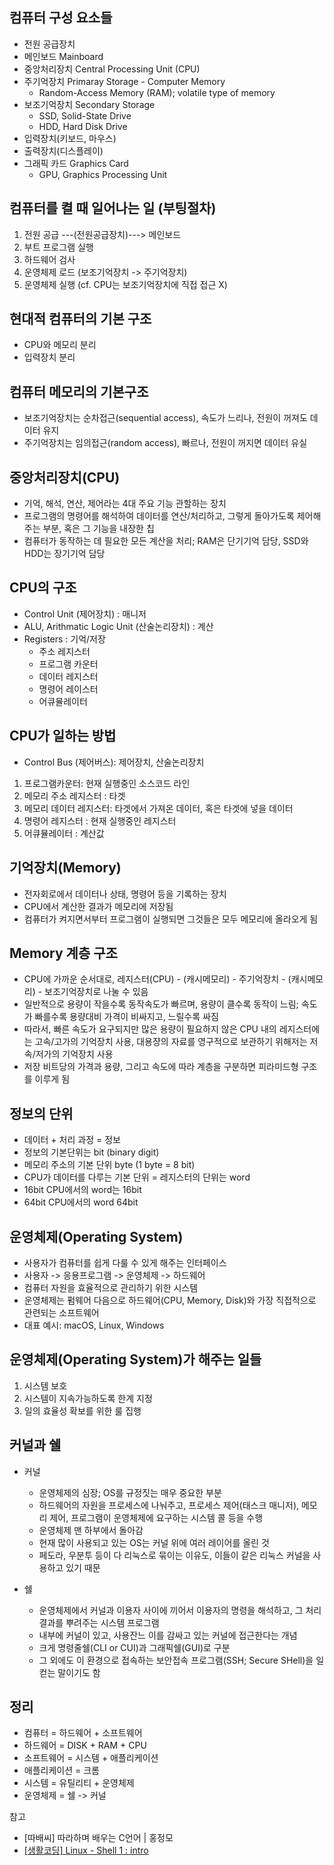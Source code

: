 ## 컴퓨터 구성 요소들

- 전원 공급장치
- 메인보드 Mainboard
- 중앙처리장치 Central Processing Unit (CPU)
- 주기억장치 Primaray Storage - Computer Memory
  - Random-Access Memory (RAM); volatile type of memory
- 보조기억장치 Secondary Storage
  - SSD, Solid-State Drive
  - HDD, Hard Disk Drive
- 입력장치(키보드, 마우스)
- 출력장치(디스플레이)
- 그래픽 카드 Graphics Card
  - GPU, Graphics Processing Unit

## 컴퓨터를 켤 때 일어나는 일 (부팅절차)

1. 전원 공급 ---(전원공급장치)---> 메인보드
2. 부트 프로그램 실행
3. 하드웨어 검사
4. 운영체제 로드 (보조기억장치 -> 주기억장치)
5. 운영체제 실행 (cf. CPU는 보조기억장치에 직접 접근 X)

## 현대적 컴퓨터의 기본 구조

- CPU와 메모리 분리
- 입력장치 분리

## 컴퓨터 메모리의 기본구조

- 보조기억장치는 순차접근(sequential access), 속도가 느리나, 전원이 꺼져도 데이터 유지
- 주기억장치는 임의접근(random access), 빠르나, 전원이 꺼지면 데이터 유실

## 중앙처리장치(CPU)

- 기억, 해석, 연산, 제어라는 4대 주요 기능 관할하는 장치
- 프로그램의 명령어를 해석하여 데이터를 연산/처리하고, 그렇게 돌아가도록 제어해주는 부분, 혹은 그 기능을 내장한 칩
- 컴퓨터가 동작하는 데 필요한 모든 계산을 처리; RAM은 단기기억 담당, SSD와 HDD는 장기기억 담당

## CPU의 구조

- Control Unit (제어장치) : 매니저
- ALU, Arithmatic Logic Unit (산술논리장치) : 계산
- Registers : 기억/저장
  - 주소 레지스터
  - 프로그램 카운터
  - 데이터 레지스터
  - 명령어 레이스터
  - 어큐뮬레이터

## CPU가 일하는 방법

- Control Bus (제어버스): 제어장치, 산술논리장치

1. 프로그램카운터: 현재 실행중인 소스코드 라인
2. 메모리 주소 레지스터 : 타겟
3. 메모리 데이터 레지스터: 타겟에서 가져온 데이터, 혹은 타겟에 넣을 데이터
4. 명령어 레지스터 : 현재 실행중인 레지스터
5. 어큐뮬레이터 : 계산값

## 기억장치(Memory)

- 전자회로에서 데이터나 상태, 명령어 등을 기록하는 장치
- CPU에서 계산한 결과가 메모리에 저장됨
- 컴퓨터가 켜지면서부터 프로그램이 실행되면 그것들은 모두 메모리에 올라오게 됨

## Memory 계층 구조

- CPU에 가까운 순서대로, 레지스터(CPU) - (캐시메모리) - 주기억장치 - (캐시메모리) - 보조기억장치로 나눌 수 있음
- 일반적으로 용량이 작을수록 동작속도가 빠르며, 용량이 클수록 동작이 느림; 속도가 빠를수록 용량대비 가격이 비싸지고, 느릴수록 싸짐
- 따라서, 빠른 속도가 요구되지만 많은 용량이 필요하지 않은 CPU 내의 레지스터에는 고속/고가의 기억장치 사용, 대용쟝의 자료를 영구적으로 보관하기 위해저는 저속/저가의 기억장치 사용
- 저장 비트당의 가격과 용량, 그리고 속도에 따라 계층을 구분하면 피라미드형 구조를 이루게 됨

## 정보의 단위

- 데이터 + 처리 과정 = 정보
- 정보의 기본단위는 bit (binary digit)
- 메모리 주소의 기본 단위 byte (1 byte = 8 bit)
- CPU가 데이터를 다루는 기본 단위 = 레지스터의 단위는 word
- 16bit CPU에서의 word는 16bit
- 64bit CPU에서의 word 64bit

## 운영체제(Operating System)

- 사용자가 컴퓨터를 쉽게 다룰 수 있게 해주는 인터페이스
- 사용자 -> 응용프로그램 -> 운영체제 -> 하드웨어
- 컴퓨터 자원을 효율적으로 관리하기 위한 시스템
- 운영체제는 펌웨어 다음으로 하드웨어(CPU, Memory, Disk)와 가장 직접적으로 관련되는 소프트웨어
- 대표 예시: macOS, Linux, Windows

## 운영체제(Operating System)가 해주는 일들

1. 시스템 보호
2. 시스템이 지속가능하도록 한계 지정
3. 일의 효율성 확보를 위한 룰 집행

## 커널과 쉘

- 커널

  - 운영체제의 심장; OS를 규정짓는 매우 중요한 부분
  - 하드웨어의 자원을 프로세스에 나눠주고, 프로세스 제어(태스크 매니저), 메모리 제어, 프로그램이 운영체제에 요구하는 시스템 콜 등을 수행
  - 운영체제 맨 하부에서 돌아감
  - 현재 많이 사용되고 있는 OS는 커널 위에 여러 레이어를 올린 것
  - 페도라, 우분투 등이 다 리눅스로 묶이는 이유도, 이들이 같은 리눅스 커널을 사용하고 있기 때문

- 쉘
  - 운영체제에서 커널과 이용자 사이에 끼어서 이용자의 명령을 해석하고, 그 처리 결과를 뿌려주는 시스템 프로그램
  - 내부에 커널이 있고, 사용잔느 이를 감싸고 있는 커널에 접근한다는 개념
  - 크게 명령줄쉘(CLI or CUI)과 그래픽쉘(GUI)로 구분
  - 그 외에도 이 환경으로 접속하는 보안접속 프로그램(SSH; Secure SHell)을 일컫는 말이기도 함

## 정리

- 컴퓨터 = 하드웨어 + 소프트웨어
- 하드웨어 = DISK + RAM + CPU
- 소프트웨어 = 시스템 + 애플리케이션
- 애플리케이션 = 크롬
- 시스템 = 유틸리티 + 운영체제
- 운영체제 = 쉘 -> 커널

참고

- [따배씨] 따라하며 배우는 C언어 | 홍정모
- [[생활코딩] Linux - Shell 1 : intro](https://youtu.be/HYQ65yUlJDg)
